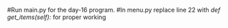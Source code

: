 #Run main.py for the day-16 program.
#In menu.py replace line 22 with  _def get_items(self):_ for proper working
